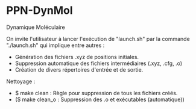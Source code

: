 # PPN-DynMol
Dynamique Moléculaire

On invite l'utilisateur à lancer l'exécution de "launch.sh" par la commande "./launch.sh" qui implique entre autres :
- Génération des fichiers .xyz de positions initiales.
- Suppression automatique des fichiers intermédiaires (.xyz, .cfg, .o)
- Création de divers répertoires d'entrée et de sortie.

Nettoyage :
- $ make clean : Règle pour suppression de tous les fichiers créés.
- ($ make clean_o : Suppression des .o et exécutables (automatique))

